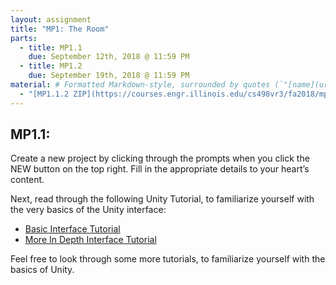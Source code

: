 ```yaml
---
layout: assignment
title: "MP1: The Room"
parts:
  - title: MP1.1
    due: September 12th, 2018 @ 11:59 PM
  - title: MP1.2
    due: September 19th, 2018 @ 11:59 PM
material: # Formatted Markdown-style, surrounded by quotes (`"[name](url)"`)
  - "[MP1.1.2 ZIP](https://courses.engr.illinois.edu/cs498vr3/fa2018/mps/MP1.zip)"
---
```


## MP1.1:
Create a new project by clicking through the prompts when you click the NEW button on the top right. Fill in the appropriate details to your heart’s content.

Next, read through the following Unity Tutorial, to familiarize yourself with the very basics of the Unity interface:

- [Basic Interface Tutorial](https://docs.unity3d.com/Manual/LearningtheInterface.html)
- [More In Depth Interface Tutorial](https://docs.unity3d.com/Manual/UsingTheEditor.html)

Feel free to look through some more tutorials, to familiarize yourself with the basics of Unity.
